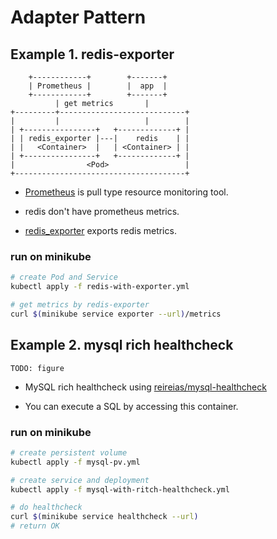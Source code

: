 # Adapter Pattern

## Example 1. redis-exporter

```
    +------------+        +-------+
    | Prometheus |        |  app  |
    +------------+        +-------+
          | get metrics       |
+---------+----------------------------+
|         |                   |        |
| +----------------+   +-------------+ |
| | redis_exporter |---|    redis    | |
| |   <Container>  |   | <Container> | |
| +----------------+   +-------------+ |
|                <Pod>                 |
+--------------------------------------+
```

- [Prometheus](https://prometheus.io/) is pull type resource monitoring tool.

- redis don't have prometheus metrics.

- [redis_exporter](https://github.com/oliver006/redis_exporter) exports redis metrics.

### run on minikube
```sh
# create Pod and Service
kubectl apply -f redis-with-exporter.yml

# get metrics by redis-exporter
curl $(minikube service exporter --url)/metrics
```


## Example 2. mysql rich healthcheck

```
TODO: figure
```

- MySQL rich healthcheck using [reireias/mysql-healthcheck](https://github.com/reireias/mysql-healthcheck)

- You can execute a SQL by accessing this container.

### run on minikube
```sh
# create persistent volume
kubectl apply -f mysql-pv.yml

# create service and deployment
kubectl apply -f mysql-with-ritch-healthcheck.yml

# do healthcheck
curl $(minikube service healthcheck --url)
# return OK
```
